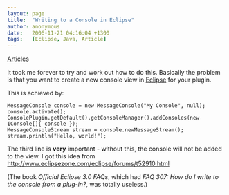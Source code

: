 ```yaml
---
layout: page
title:  "Writing to a Console in Eclipse"
author: anonymous
date:   2006-11-21 04:16:04 +1300
tags:   [Eclipse, Java, Article]
---
```


[Articles](Articles.md)

It took me forever to try and work out how to do this. Basically the problem is that you want to create a new console view in [Eclipse](Eclipse.md) for your plugin.

This is achieved by:

```
MessageConsole console = new MessageConsole("My Console", null);
console.activate();
ConsolePlugin.getDefault().getConsoleManager().addConsoles(new IConsole[]{ console });
MessageConsoleStream stream = console.newMessageStream();
stream.println("Hello, world!");
```

The third line is **very** important - without this, the console will not be added to the view. I got this idea from http://www.eclipsezone.com/eclipse/forums/t52910.html

(The book _Official Eclipse 3.0 FAQs_, which had _FAQ 307: How do I write to the console from a plug-in?_, was totally useless.)
